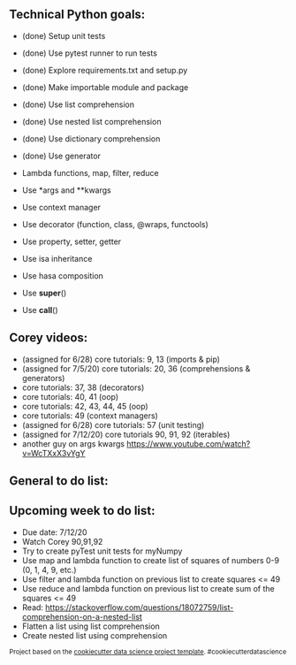 ## Technical Python goals:
- (done) Setup unit tests
- (done) Use pytest runner to run tests
- (done) Explore requirements.txt and setup.py
- (done) Make importable module and package
- (done) Use list comprehension
- (done) Use nested list comprehension
- (done) Use dictionary comprehension
- (done) Use generator

- Lambda functions, map, filter, reduce
- Use *args and **kwargs
- Use context manager
- Use decorator (function, class, @wraps, functools)
- Use property, setter, getter
- Use isa inheritance
- Use hasa composition
- Use __super__()
- Use __call__()

## Corey videos:
- (assigned for 6/28) core tutorials: 9, 13  (imports & pip)
- (assigned for 7/5/20)  core tutorials:  20, 36 (comprehensions & generators)
- core tutorials:  37, 38 (decorators)
- core tutorials:  40, 41 (oop)
- core tutorials:  42, 43, 44, 45 (oop)
- core tutorials:  49 (context managers)
- (assigned for 6/28) core tutorials:  57 (unit testing)
- (assigned for 7/12/20)  core tutorials 90, 91, 92 (iterables)
- another guy on args kwargs https://www.youtube.com/watch?v=WcTXxX3vYgY

## General to do list:

## Upcoming week to do list:
- Due date:  7/12/20
- Watch Corey 90,91,92
- Try to create pyTest unit tests for myNumpy
- Use map and lambda function to create list of squares of numbers 0-9 (0, 1, 4, 9, etc.)
- Use filter and lambda function on previous list to create squares <= 49
- Use reduce and lambda function on previous list to create sum of the squares <= 49
- Read:  https://stackoverflow.com/questions/18072759/list-comprehension-on-a-nested-list
- Flatten a list using list comprehension
- Create nested list using comprehension

<p><small>Project based on the <a target="_blank" href="https://drivendata.github.io/cookiecutter-data-science/">cookiecutter data science project template</a>. #cookiecutterdatascience</small></p>
